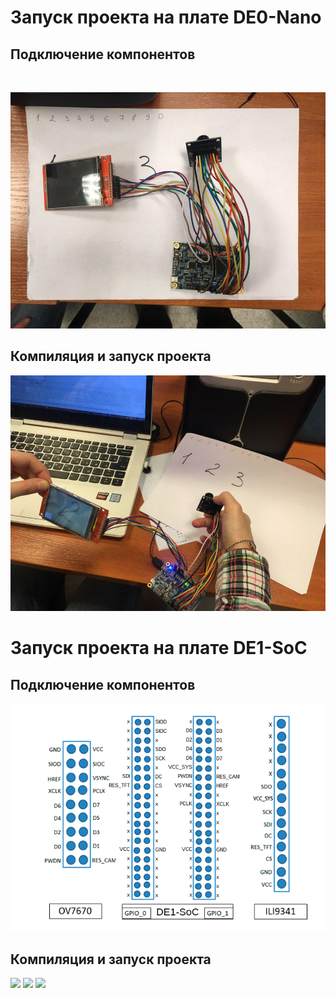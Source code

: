 # Запуск проекта на плате DE0-Nano
## Подключение компонентов
![]()

![](https://github.com/korasik/SAS_LR2/blob/master/readme_img/de0-nano/1.jpg)


## Компиляция и запуск проекта

![](https://github.com/korasik/SAS_LR2/blob/master/readme_img/de0-nano/2.jpg)

# Запуск проекта на плате DE1-SoC
## Подключение компонентов
![](https://github.com/korasik/SAS_LR2/blob/master/readme_img/de1-soc/de1-SoC.png)

## Компиляция и запуск проекта
![](https://github.com/korasik/SAS_LR2/blob/master/readme_img/de1-soc/3.JPG)
![](https://github.com/korasik/SAS_LR2/blob/master/readme_img/de1-soc/7.JPG)
![](https://github.com/korasik/SAS_LR2/blob/master/readme_img/de1-soc/8.JPG)
